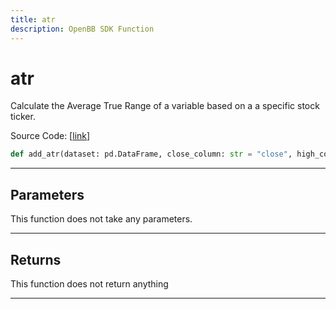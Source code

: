 ```yaml
---
title: atr
description: OpenBB SDK Function
---
```


# atr

Calculate the Average True Range of a variable based on a a specific stock ticker.

Source Code: [[link](https://github.com/OpenBB-finance/OpenBBTerminal/tree/main/openbb_terminal/forecast/forecast_model.py#L337)]

```python
def add_atr(dataset: pd.DataFrame, close_column: str = "close", high_column: str = "high", low_column: str = "low") -> pd.DataFrame
```
---
## Parameters

This function does not take any parameters.

---
## Returns

This function does not return anything

---
